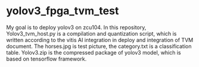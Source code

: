 # yolov3_fpga_tvm_test
My goal is to deploy yolov3 on zcu104. In this repository, Yolov3_tvm_host.py is a compilation and quantization script, 
which is written according to the vitis AI integration in deploy and integration of TVM document. The horses.jpg is test
picture, the category.txt is a classification table. Yolov3.zip is the compressed package of yolov3 model, 
which is based on tensorflow framework.



